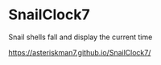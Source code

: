 # SnailClock7
Snail shells fall and display the current time

https://asteriskman7.github.io/SnailClock7/
